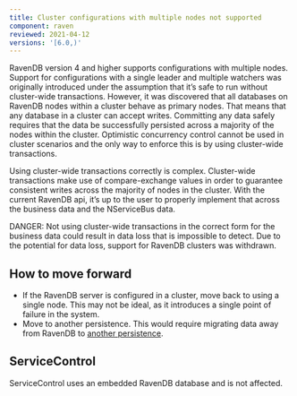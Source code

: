 ```yaml
---
title: Cluster configurations with multiple nodes not supported
component: raven
reviewed: 2021-04-12
versions: '[6.0,)'
---
```


RavenDB version 4 and higher supports configurations with multiple nodes. Support for configurations with a single leader and multiple watchers was originally introduced under the assumption that it’s safe to run without cluster-wide transactions. However, it was discovered that all databases on RavenDB nodes within a cluster behave as primary nodes. That means that any database in a cluster can accept writes. Committing any data safely requires that the data be successfully persisted across a majority of the nodes within the cluster. Optimistic concurrency control cannot be used in cluster scenarios and the only way to enforce this is by using cluster-wide transactions.

Using cluster-wide transactions correctly is complex. Cluster-wide transactions make use of compare-exchange values in order to guarantee consistent writes across the majority of nodes in the cluster. With the current RavenDB api, it’s up to the user to properly implement that across the business data and the NServiceBus data.

DANGER: Not using cluster-wide transactions in the correct form for the business data could result in data loss that is impossible to detect. Due to the potential for data loss, support for RavenDB clusters was withdrawn.

## How to move forward

- If the RavenDB server is configured in a cluster, move back to using a single node. This may not be ideal, as it introduces a single point of failure in the system.
- Move to another persistence. This would require migrating data away from RavenDB to [another persistence](/persistence).

## ServiceControl

ServiceControl uses an embedded RavenDB database and is not affected.
